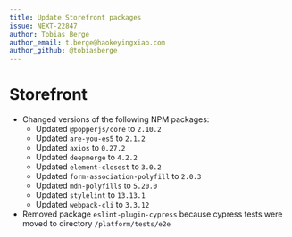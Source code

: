 ```yaml
---
title: Update Storefront packages
issue: NEXT-22847
author: Tobias Berge
author_email: t.berge@haokeyingxiao.com
author_github: @tobiasberge
---
```

# Storefront
* Changed versions of the following NPM packages:
    * Updated `@popperjs/core` to `2.10.2`
    * Updated `are-you-es5` to `2.1.2`
    * Updated `axios` to `0.27.2`
    * Updated `deepmerge` to `4.2.2`
    * Updated `element-closest` to `3.0.2`
    * Updated `form-association-polyfill` to `2.0.3`
    * Updated `mdn-polyfills` to `5.20.0`
    * Updated `stylelint` to `13.13.1`
    * Updated `webpack-cli` to `3.3.12`
* Removed package `eslint-plugin-cypress` because cypress tests were moved to directory `/platform/tests/e2e`

